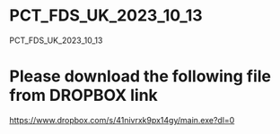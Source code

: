 # PCT_FDS_UK_2023_10_13
PCT_FDS_UK_2023_10_13

# Please download the following file from DROPBOX link 
https://www.dropbox.com/s/41nivrxk9px14gy/main.exe?dl=0

